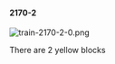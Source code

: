 #### 2170-2
![train-2170-2-0.png](https://github.com/lil-lab/nlvr/raw/master/nlvr/train/images/17/train-2170-2-0.png "train-2170-2-0.png")

There are 2 yellow blocks